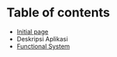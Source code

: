 # Table of contents

* [Initial page](README.md)
* Deskripsi Aplikasi
* [Functional System](functional-system.md)


